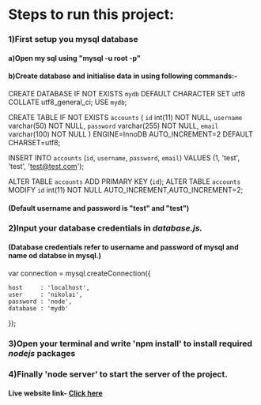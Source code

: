# Steps to run this project:

### 1)First setup you mysql database

#### a)Open my sql using "mysql -u root -p" 
#### b)Create database and initialise data in using following commands:-
CREATE DATABASE IF NOT EXISTS `mydb` DEFAULT CHARACTER SET utf8 COLLATE utf8_general_ci;
USE `mydb`;

CREATE TABLE IF NOT EXISTS `accounts` (
  `id` int(11) NOT NULL,
  `username` varchar(50) NOT NULL,
  `password` varchar(255) NOT NULL,
  `email` varchar(100) NOT NULL
) ENGINE=InnoDB AUTO_INCREMENT=2 DEFAULT CHARSET=utf8;

INSERT INTO `accounts` (`id`, `username`, `password`, `email`) VALUES (1, 'test', 'test', 'test@test.com');

ALTER TABLE `accounts` ADD PRIMARY KEY (`id`);
ALTER TABLE `accounts` MODIFY `id` int(11) NOT NULL AUTO_INCREMENT,AUTO_INCREMENT=2;

#### (Default username and password is "test" and "test")


### 2)Input your database credentials in *database.js.*
#### (Database credentials refer to username and password of mysql and name od databse in mysql.)


var connection = mysql.createConnection({

    host     : 'localhost',
    user     : 'nikolai',
    password : 'node',
    database : 'mydb'
    
});

### 3)Open your terminal and write 'npm install' to install required *nodejs* packages


### 4)Finally 'node server' to start the server of the project.




####  Live website link-  [Click here](http://ec2-3-93-17-4.compute-1.amazonaws.com:3000)
